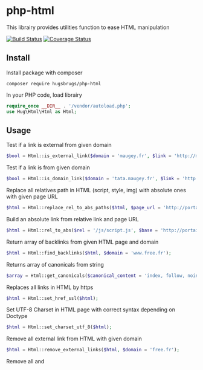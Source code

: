 # php-html

This librairy provides utilities function to ease HTML manipulation

[![Build Status](https://travis-ci.org/hugsbrugs/php-html.svg?branch=master)](https://travis-ci.org/hugsbrugs/php-html)
[![Coverage Status](https://coveralls.io/repos/github/hugsbrugs/php-html/badge.svg?branch=master)](https://coveralls.io/github/hugsbrugs/php-html?branch=master)

## Install

Install package with composer
```
composer require hugsbrugs/php-html
```

In your PHP code, load librairy
```php
require_once __DIR__ . '/vendor/autoload.php';
use Hug\Html\Html as Html;
```

## Usage

Test if a link is external from given domain
```php
$bool = Html::is_external_link($domain = 'maugey.fr', $link = 'http://maugey.fr/coucou.html');
```

Test if a link is from given domain
```php
$bool = Html::is_domain_link($domain = 'tata.maugey.fr', $link = 'http://maugey.fr/coucou.html');
```

Replace all relatives path in HTML (script, style, img) with absolute ones with given page URL 
```php
$html = Html::replace_rel_to_abs_paths($html, $page_url = 'http://portail.free.fr/m/');
```

Build an absolute link from relative link and page URL 
```php
$html = Html::rel_to_abs($rel = '/js/script.js', $base = 'http://portail.free.fr/m/');
```

Return array of backlinks from given HTML page and domain
```php
$html = Html::find_backlinks($html, $domain = 'www.free.fr');
```

Returns array of canonicals from string
```php
$array = Html::get_canonicals($canonical_content = 'index, follow, noindex, noarchive');
```

Replaces all links in HTML by https
```php
$html = Html::set_href_ssl($html);
```

Set UTF-8 Charset in HTML page with correct syntax depending on Doctype
```php
$html = Html::set_charset_utf_8($html);
```

Remove all external link from HTML with given domain
```php
$html = Html::remove_external_links($html, $domain = 'free.fr');
```

Remove all <sccript> and <style> tags from HTML
```php
$html = Html::remove_script_style($html);
```

Extract <body> content from HTML page
```php
$body = Html::extract_body_content($html);
```

Obfuscate email to be incorporated in HTML
```php
$email = Html::DJNikMail($str = 'tatayoyo@free.fr');
```


## Author

Hugo Maugey [visit my website ;)](https://hugo.maugey.fr)